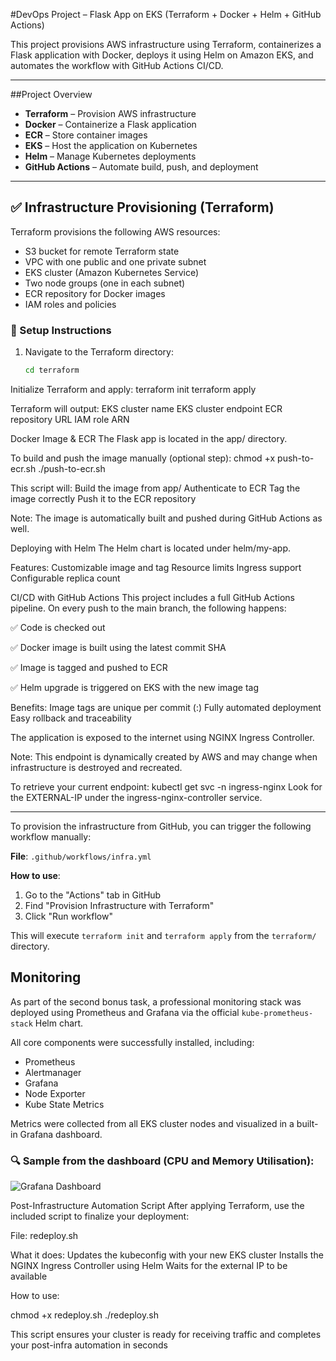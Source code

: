 #DevOps Project – Flask App on EKS (Terraform + Docker + Helm + GitHub Actions)

This project provisions AWS infrastructure using Terraform, containerizes a Flask application with Docker, deploys it using Helm on Amazon EKS, and automates the workflow with GitHub Actions CI/CD.

---

##Project Overview

- **Terraform** – Provision AWS infrastructure
- **Docker** – Containerize a Flask application
- **ECR** – Store container images
- **EKS** – Host the application on Kubernetes
- **Helm** – Manage Kubernetes deployments
- **GitHub Actions** – Automate build, push, and deployment

---

## ✅ Infrastructure Provisioning (Terraform)

Terraform provisions the following AWS resources:

- S3 bucket for remote Terraform state
- VPC with one public and one private subnet
- EKS cluster (Amazon Kubernetes Service)
- Two node groups (one in each subnet)
- ECR repository for Docker images
- IAM roles and policies

### 🔧 Setup Instructions

1. Navigate to the Terraform directory:

   ```bash
   cd terraform
Initialize Terraform and apply:
terraform init
terraform apply

Terraform will output:
EKS cluster name
EKS cluster endpoint
ECR repository URL
IAM role ARN

Docker Image & ECR
The Flask app is located in the app/ directory.

To build and push the image manually (optional step):
chmod +x push-to-ecr.sh
./push-to-ecr.sh

This script will:
Build the image from app/
Authenticate to ECR
Tag the image correctly
Push it to the ECR repository

Note: The image is automatically built and pushed during GitHub Actions as well.

Deploying with Helm
The Helm chart is located under helm/my-app.

Features:
Customizable image and tag
Resource limits
Ingress support
Configurable replica count

CI/CD with GitHub Actions
This project includes a full GitHub Actions pipeline.
On every push to the main branch, the following happens:

✅ Code is checked out

✅ Docker image is built using the latest commit SHA

✅ Image is tagged and pushed to ECR

✅ Helm upgrade is triggered on EKS with the new image tag

Benefits:
Image tags are unique per commit (<image>:<commit-sha>)
Fully automated deployment
Easy rollback and traceability


The application is exposed to the internet using NGINX Ingress Controller.

Note: This endpoint is dynamically created by AWS and may change when infrastructure is destroyed and recreated.

To retrieve your current endpoint:
kubectl get svc -n ingress-nginx
Look for the EXTERNAL-IP under the ingress-nginx-controller service.

---


To provision the infrastructure from GitHub, you can trigger the following workflow manually:

**File**: `.github/workflows/infra.yml`

**How to use**:
1. Go to the "Actions" tab in GitHub
2. Find "Provision Infrastructure with Terraform"
3. Click "Run workflow"

This will execute `terraform init` and `terraform apply` from the `terraform/` directory.


## Monitoring

As part of the second bonus task, a professional monitoring stack was deployed using Prometheus and Grafana via the official `kube-prometheus-stack` Helm chart.

All core components were successfully installed, including:
- Prometheus
- Alertmanager
- Grafana
- Node Exporter
- Kube State Metrics

Metrics were collected from all EKS cluster nodes and visualized in a built-in Grafana dashboard.

### 🔍 Sample from the dashboard (CPU and Memory Utilisation):

![Grafana Dashboard](./screenshots/grafana-dashboard.png)



Post-Infrastructure Automation Script
After applying Terraform, use the included script to finalize your deployment:

File: redeploy.sh

What it does:
Updates the kubeconfig with your new EKS cluster
Installs the NGINX Ingress Controller using Helm
Waits for the external IP to be available

How to use:

chmod +x redeploy.sh
./redeploy.sh

This script ensures your cluster is ready for receiving traffic and completes your post-infra automation in seconds 




